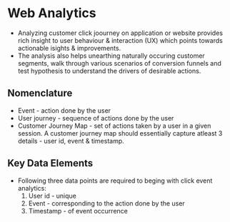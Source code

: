 # Web Analytics
- Analyzing customer click joourney on application or website provides rich insight to user behaviour & interaction (UX) which points towards actionable isights & improvements.
- The analysis also helps unearthing naturally occuring customer segments, walk through various scenarios of conversion funnels and test hypothesis to understand the drivers of desirable actions.


## Nomenclature
- Event - action done by the user
- User journey - sequence of actions done by the user
- Customer Journey Map - set of actions taken by a user in a given session. A customer journey map should essentially capture atleast 3 details - user id, event & timestamp.

## Key Data Elements
- Following three data points are required to beging with click event analytics:
  1. User id - unique
  2. Event - corresponding to the action done by the user
  3. Timestamp - of event occurrence
 
